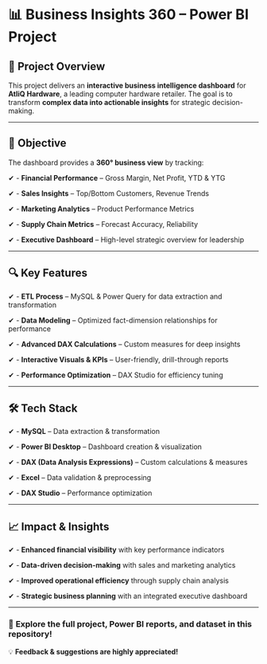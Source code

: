 
# 📊 Business Insights 360 –  Power BI Project  




## 📌 Project Overview  
This project delivers an **interactive business intelligence dashboard** for **AtliQ Hardware**, a leading computer hardware retailer. The goal is to transform **complex data into actionable insights** for strategic decision-making.  

---  

## 🎯 Objective  
The dashboard provides a **360° business view** by tracking:  

✔ - **Financial Performance** – Gross Margin, Net Profit, YTD & YTG  

✔ - **Sales Insights** – Top/Bottom Customers, Revenue Trends  

✔ - **Marketing Analytics** – Product Performance Metrics  

✔ - **Supply Chain Metrics** – Forecast Accuracy, Reliability  

✔ - **Executive Dashboard** – High-level strategic overview for leadership  

---  

## 🔍 Key Features  

✔ - **ETL Process** – MySQL & Power Query for data extraction and transformation  

✔ - **Data Modeling** – Optimized fact-dimension relationships for performance  

✔ - **Advanced DAX Calculations** – Custom measures for deep insights  

✔ - **Interactive Visuals & KPIs** – User-friendly, drill-through reports  

✔ - **Performance Optimization** – DAX Studio for efficiency tuning  

---  

## 🛠 Tech Stack  

✔ - **MySQL** – Data extraction & transformation  

✔ - **Power BI Desktop** – Dashboard creation & visualization  

✔ - **DAX (Data Analysis Expressions)** – Custom calculations & measures  

✔ - **Excel** – Data validation & preprocessing  

✔ - **DAX Studio** – Performance optimization  

---  

## 📈 Impact & Insights  

✔ - **Enhanced financial visibility** with key performance indicators  

✔ - **Data-driven decision-making** with sales and marketing analytics  

✔ - **Improved operational efficiency** through supply chain analysis  

✔ - **Strategic business planning** with an integrated executive dashboard  

---  

### 🚀 **Explore the full project, Power BI reports, and dataset in this repository!**  

💡 **Feedback & suggestions are highly appreciated!**  
